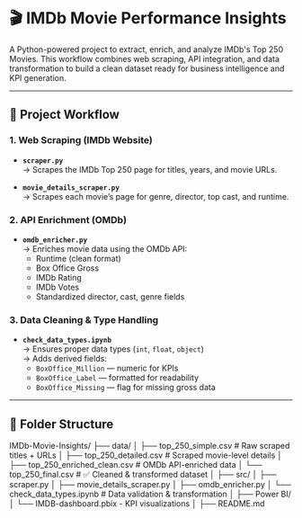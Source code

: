 # 🎬 IMDb Movie Performance Insights

A Python-powered project to extract, enrich, and analyze IMDb's Top 250 Movies. This workflow combines web scraping, API integration, and data transformation to build a clean dataset ready for business intelligence and KPI generation.

---

## 🔄 Project Workflow

### 1. Web Scraping (IMDb Website)
- **`scraper.py`**  
  → Scrapes the IMDb Top 250 page for titles, years, and movie URLs.
  
- **`movie_details_scraper.py`**  
  → Scrapes each movie’s page for genre, director, top cast, and runtime.

### 2. API Enrichment (OMDb)
- **`omdb_enricher.py`**  
  → Enriches movie data using the OMDb API: 
    - Runtime (clean format)
    - Box Office Gross
    - IMDb Rating
    - IMDb Votes
    - Standardized director, cast, genre fields

### 3. Data Cleaning & Type Handling
- **`check_data_types.ipynb`**  
  → Ensures proper data types (`int`, `float`, `object`)  
  → Adds derived fields:
    - `BoxOffice_Million` — numeric for KPIs
    - `BoxOffice_Label` — formatted for readability
    - `BoxOffice_Missing` — flag for missing gross data

---

## 📁 Folder Structure

IMDb-Movie-Insights/
├── data/
│ ├── top_250_simple.csv # Raw scraped titles + URLs
│ ├── top_250_detailed.csv # Scraped movie-level details
│ ├── top_250_enriched_clean.csv # OMDb API-enriched data
│ └── top_250_final.csv # ✅ Cleaned & transformed dataset
│
├── src/
│ ├── scraper.py
│ ├── movie_details_scraper.py
│ ├── omdb_enricher.py
│ └── check_data_types.ipynb # Data validation & transformation
│
├── Power BI/
│ └── IMDB-dashboard.pbix - KPI visualizations
│
├── README.md
